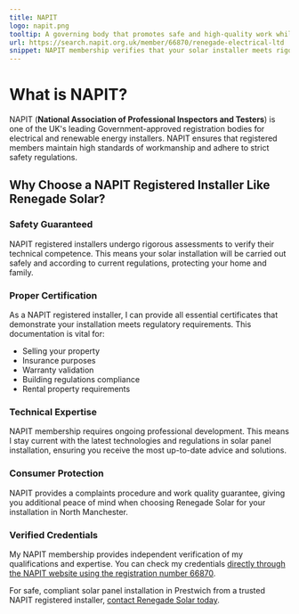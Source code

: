 ```yaml
---
title: NAPIT
logo: napit.png
tooltip: A governing body that promotes safe and high-quality work while ensuring installers meet strict industry standards
url: https://search.napit.org.uk/member/66870/renegade-electrical-ltd
snippet: NAPIT membership verifies that your solar installer meets rigorous industry standards, ensuring safe, compliant installations with proper certification.
---
```


# What is NAPIT?

NAPIT (**National Association of Professional Inspectors and Testers**) is one of the UK's leading Government-approved registration bodies for electrical and renewable energy installers. NAPIT ensures that registered members maintain high standards of workmanship and adhere to strict safety regulations.

## Why Choose a NAPIT Registered Installer Like Renegade Solar?

### Safety Guaranteed

NAPIT registered installers undergo rigorous assessments to verify their technical competence. This means your solar installation will be carried out safely and according to current regulations, protecting your home and family.

### Proper Certification

As a NAPIT registered installer, I can provide all essential certificates that demonstrate your installation meets regulatory requirements. This documentation is vital for:

- Selling your property
- Insurance purposes
- Warranty validation
- Building regulations compliance
- Rental property requirements

### Technical Expertise

NAPIT membership requires ongoing professional development. This means I stay current with the latest technologies and regulations in solar panel installation, ensuring you receive the most up-to-date advice and solutions.

### Consumer Protection

NAPIT provides a complaints procedure and work quality guarantee, giving you additional peace of mind when choosing Renegade Solar for your installation in North Manchester.

### Verified Credentials

My NAPIT membership provides independent verification of my qualifications and expertise. You can check my credentials [directly through the NAPIT website using the registration number 66870](https://search.napit.org.uk/member/66870/renegade-electrical-ltd).

For safe, compliant solar panel installation in Prestwich from a trusted NAPIT registered installer, [contact Renegade Solar today](/contact/).
